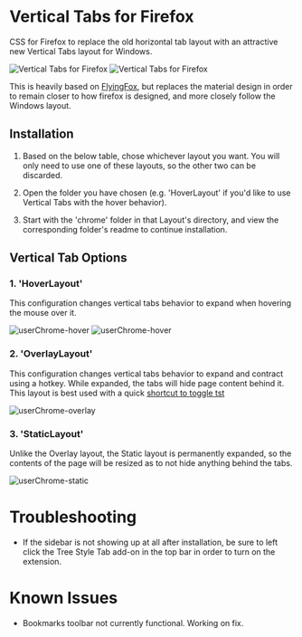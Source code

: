 # Vertical Tabs for Firefox
CSS for Firefox to replace the old horizontal tab layout with an attractive new Vertical Tabs layout for Windows.

![Vertical Tabs for Firefox](https://github.com/astroryan12/VerticalTabs/blob/main/imgs/layout-hover1.png)
![Vertical Tabs for Firefox](https://github.com/astroryan12/VerticalTabs/blob/main/imgs/layout-hover.png)

This is heavily based on [FlyingFox](https://github.com/akshat46/FlyingFox), but replaces the material design in order to remain closer to how firefox is designed, and more closely follow the Windows layout.


## Installation

1. Based on the below table, chose whichever layout you want. You will only need to use one of these layouts, so the other two can be discarded.

2. Open the folder you have chosen (e.g. 'HoverLayout' if you'd like to use Vertical Tabs with the hover behavior).

3. Start with the 'chrome' folder in that Layout's directory, and view the corresponding folder's readme to continue installation.


## Vertical Tab Options

### 1. 'HoverLayout'

This configuration changes vertical tabs behavior to expand when hovering the mouse over it.

![userChrome-hover](https://github.com/astroryan12/VerticalTabs/blob/main/imgs/layout-hover.png)
![userChrome-hover](https://github.com/astroryan12/VerticalTabs/blob/main/imgs/layout-hover1.png)

### 2. 'OverlayLayout'

This configuration changes vertical tabs behavior to expand and contract using a hotkey. While expanded, the tabs will hide page content behind it. This layout is best used with a quick [shortcut to toggle tst](https://support.mozilla.org/en-US/kb/manage-extension-shortcuts-firefox)

![userChrome-overlay](https://github.com/astroryan12/VerticalTabs/blob/main/imgs/layout-overlay.png)

### 3. 'StaticLayout'

Unlike the Overlay layout, the Static layout is permanently expanded, so the contents of the page will be resized as to not hide anything behind the tabs.

![userChrome-static](https://github.com/astroryan12/VerticalTabs/blob/main/imgs/layout-static.png)

# Troubleshooting

- If the sidebar is not showing up at all after installation, be sure to left click the Tree Style Tab add-on in the top bar in order to turn on the extension.

# Known Issues

- Bookmarks toolbar not currently functional. Working on fix.
